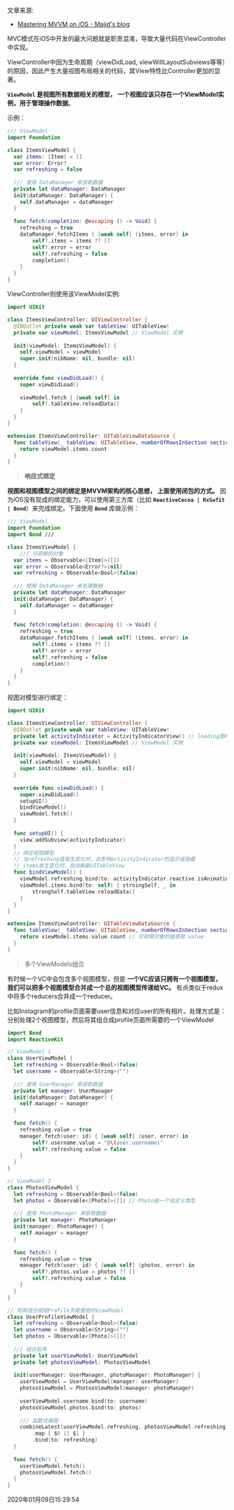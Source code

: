文章来源:

- [Mastering MVVM on iOS - Majid's blog](https://swiftwithmajid.com/2018/01/11/mastering-mvvm-on-ios/)



MVC模式在iOS中开发的最大问题就是职责混淆，导致大量代码在ViewController中实现。

ViewController中因为生命周期（viewDidLoad, viewWillLayoutSubviews等等）的原因，因此产生大量视图布局相关的代码，其View特性比Controller更加的显著。

**`ViewModel` 是视图所有数据相关的模型， 一个视图应该只存在一个ViewModel实例，用于管理操作数据**。

示例：

```swift
/// ViewModel
import Foundation

class ItemsViewModel {
  var items: [Item] = []
  var error: Error?
  var refreshing = false
  
  /// 使用 DataManager 来获取数据
  private let dataManager: DataManager
  init(dataManager: DataManager) {
    self.dataManager = dataManager
  }
  
  func fetch(completion: @escaping () -> Void) {
    refreshing = true
    dataManager.fetchItems { [weak self] (items, error) in
    	self?.items = items ?? []
    	self?.error = error
    	self?.refreshing = false
    	completion()
    }
  }
}
```

ViewController则使用该ViewModel实例:

```swift
import UIKit

class ItemsViewController: UIViewController {
  @IBOutlet private weak var tableView: UITableView!
  private var viewModel: ItemsViewModel // ViewModel 实例
  
  init(viewModel: ItemsViewModel) {
    self.viewModel = viewModel
    super.init(nibName: nil, bundle: nil)
  }
  
  override func viewDidLoad() {
    super.viewDidLoad()
    
    viewModel.fetch { [weak self] in
    	self?.tableView.reloadData()
    }
  }
}

extension ItemsViewController: UITableViewDataSource {
  func tableView(_ tableView: UITableView, numberOfRowsInSection section: Int) -> Int {
    return viewModel.items.count
  }
}
```



> **响应式绑定**

**视图和视图模型之间的绑定是MVVM架构的核心思想， 上面使用闭包的方式。** 因为iOS没有现成的绑定能力，可以使用第三方库（比如 **`ReactiveCocoa | RxSwfit | Bond`**）来完成绑定。下面使用 **`Bond`** 库做示例：

```swift
/// ViewModel
import Foundation
import Bond ///

class ItemsViewModel {
	/// 可观察的对象
  var items = Observable<[Item]>([])
  var error = Observable<Error?>(nil)
  var refreshing = Observable<Bool>(false)
  
  /// 使用 DataManager 来处理数据
  private let dataManager: DataManager
  init(dataManager: DataManager) {
    self.dataManager = dataManager
  }
  
  func fetch(completion: @escaping () -> Void) {
    refreshing = true
    dataManager.fetchItems { [weak self] (items, error) in
    	self?.items = items ?? []
    	self?.error = error
    	self?.refreshing = false
    	completion()
    }
  }
}
```

视图对模型进行绑定：

```swift
import UIKit

class ItemsViewController: UIViewController {
  @IBOutlet private weak var tableView: UITableView!
  private let activityIndicator = ActivityIndicatorView() // loading图标
  private var viewModel: ItemsViewModel // ViewModel 实例
  
  init(viewModel: ItemsViewModel) {
    self.viewModel = viewModel
    super.init(nibName: nil, bundle: nil)
  }
  
  override func viewDidLoad() {
    super.viewDidLoad()
    setupUI()
    bindViewModel()
    viewModel.fetch()
  }
  
  func setupUI() {
    view.addSubview(activityIndicator)
  }
  // 绑定视图模型
  // 当refreshing值发生变化时，会影响activityIndicator的显示或隐藏
  // items发生变化时，自动刷新UITableView
  func bindViewModel() {
    viewModel.refreshing.bind(to: activityIndicator.reactive.isAnimating)
    viewModel.items.bind(to: self) { stroingSelf, _ in
    	strongSelf.tableView.reloadData()
    }
  }
}

extension ItemsViewController: UITableViewDataSource {
  func tableView(_ tableView: UITableView, numberOfRowsInSection section: Int) -> Int {
    return viewModel.items.value.count // 可观察对象的值使用 value
  }
}
```



> 多个ViewModels组合

有时候一个VC中会包含多个视图模型，但是 **一个VC应该只拥有一个视图模型，我们可以把多个视图模型合并成一个总的视图模型传递给VC。** 有点类似于redux中将多个reducers合并成一个reducer。

比如Instagram的profile页面需要user信息和对应user的所有相片。处理方式是：分别处理2个视图模型，然后将其组合成profile页面所需要的一个ViewModel

```swift
import Bond
import ReactiveKit

// ViewModel 1
class UserViewModel {
  let refreshing = Observable<Bool>(false)
  let username = Observable<String>("")
  
  /// 使用 UserManager 来获取数据
  private let manager: UserManager
  init(dataManager: DataManager) {
    self.manager = manager
  }
  
  func fetch() {
    refreshing.value = true
    manager.fetch(user: id) { [weak self] (user, error) in
    	self?.username.value = "@\(user.username)"
    	self?.refreshing.value = false
    }
  }
}

// ViewModel 2
class PhotosViewModel {
  let refreshing = Observable<Bool>(false)
  let photos = Observable<[Photo]>([]) // Photo是一个自定义类型
  
  /// 使用 PhotoManager 来获取数据
  private let manager: PhotoManager
  init(manager: PhotoManager) {
    self.manager = manager
  }
  
  func fetch() {
    refreshing.value = true
    manager.fetch(user: id) { [weak self] (photos, error) in
    	self?.photos.value = photos ?? []
    	self?.refreshing.value = false
    }
  }
}

// 将其组合成给Profile页面使用的ViewModel
class UserProfileViewModel {
  let refreshing = Observable<Bool>(false)
  let username = Observable<String>("")
  let photos = Observable<[Photo]>([])
  
  /// 组合起来
  private let userViewModel: UserViewModel
  private let photosViewModel: PhotosViewModel
  
  init(userManager: UserManager, photoManager: PhotoManager) {
    userViewModel = UserViewModel(manager: userManager)
    photosViewModel = PhotosViewModel(manager: photoManager)
    
    userViewModel.username.bind(to: username)
    photosViewModel.photos.bind(to: photos)
    
    /// 函数式编程
    combineLatest(userViewModel.refreshing, photosViewModel.refreshing)
    	.map { $0 || $1 }
    	.bind(to: refreshing)
  }
  
  func fetch() {
    userViewModel.fetch()
    photosViewModel.fetch()
  }
}
```



2020年01月09日15:29:54







